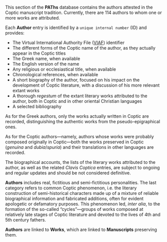 This section of the **PAThs** database contains the authors attested in the Coptic manuscript tradition. Currently, there are 114 authors to whom one or more works are attributed.

Each **Author** entry is identified by a `unique internal number` (ID) and provides:
- The Virtual International Authority File ([VIAF](http://viaf.org/)) identifier
- The different forms of the Coptic name of the author, as they actually appear in the Coptic titles
- The Greek name, when available
- The English version of the name
- Any religious or ecclesiastical title, when available
- Chronological references, when available
- A short biography of the author, focused on his impact on the development of Coptic literature, with a discussion of his more relevant extant works
- A thorough *regestum* of the extant literary works attributed to the author, both in Coptic and in other oriental Christian languages
- A selected bibliography

As for the Greek authors, only the works actually written in Coptic are recorded, distinguishing the authentic works from the pseudo-epigraphical ones.

As for the Coptic authors—namely, authors whose works were probably composed originally in Coptic—both the works preserved in Coptic (*genuina* and *dubia*/*spuria*) and their translations in other languages are recorded.

The biographical accounts, the lists of the literary works attributed to the author, as well as the related *Clavis Coptica* entries, are subject to ongoing and regular updates and should be not considered definitive.

**Authors** includes real, fictitious and semi-fictitious personalities. The last category refers to common Coptic phenomenon, i.e. the literary construction of semi-historical characters made up of a mixture of reliable biographical information and fabricated additions, often for evident apologetic or defamatory purposes. This phenomenon led, *inter alia*, to the formation of the so-called “cycles”—groups of works composed at relatively late stages of Coptic literature and devoted to the lives of 4th and 5th century fathers.

**Authors** are linked to **Works**, which are linked to **Manuscripts** preserving them.
